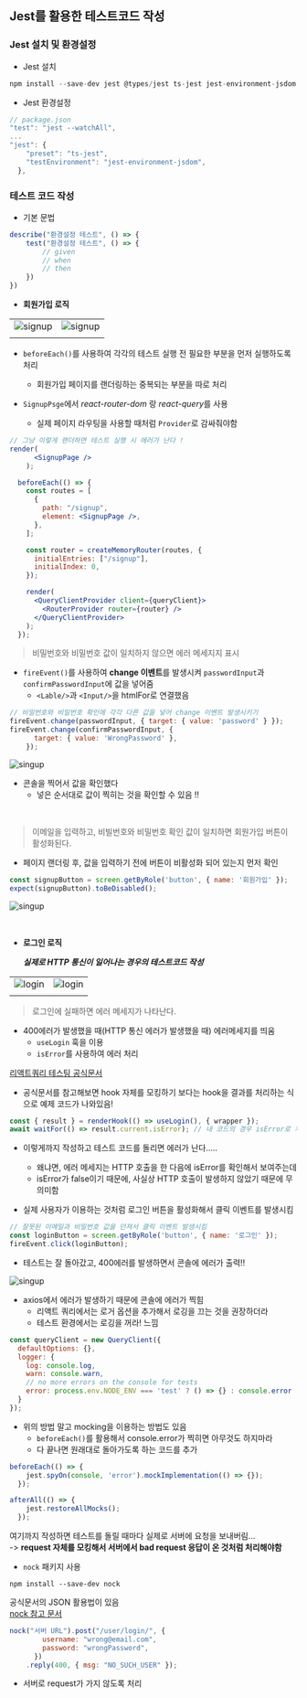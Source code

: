 ## Jest를 활용한 테스트코드 작성

### Jest 설치 및 환경설정

- Jest 설치

```jsx
npm install --save-dev jest @types/jest ts-jest jest-environment-jsdom @testing-library/react @testing-library/dom @testing-library/jest-dom
```

- Jest 환경설정

```jsx
// package.json
"test": "jest --watchAll",
...
"jest": {
    "preset": "ts-jest",
    "testEnvironment": "jest-environment-jsdom",
  },
```

### 테스트 코드 작성

- 기본 문법

```jsx
describe("환경설정 테스트", () => {
    test("환경설정 테스트", () => {
        // given
        // when
        // then     
    })
})
```

- **회원가입 로직**

|||
|---|---|
|![signup](../../image/signup1.png)|![signup](../../image/signup2.png)|
|||


- `beforeEach()`를 사용하여 각각의 테스트 실행 전 필요한 부분을 먼저 실행하도록 처리
    - 회원가입 페이지를 랜더링하는 중복되는 부분을 따로 처리 


- `SignupPsge`에서 *react-router-dom* 랑 *react-query*를 사용
    - 실제 페이지 라우팅을 사용할 때처럼 `Provider`로 감싸줘야함

```jsx
// 그냥 이렇게 랜더하면 테스트 실행 시 에러가 난다 !
render(
      <SignupPage />
    );
```

```jsx
  beforeEach(() => {
    const routes = [
      {
        path: "/signup",
        element: <SignupPage />,
      },
    ];

    const router = createMemoryRouter(routes, {
      initialEntries: ["/signup"],
      initialIndex: 0,
    });

    render(
      <QueryClientProvider client={queryClient}>
        <RouterProvider router={router} />
      </QueryClientProvider>
    );
  });
```

> 비밀번호와 비밀번호 값이 일치하지 않으면 에러 메세지지 표시

- `fireEvent()`를 사용하여 **change 이벤트**를 발생시켜 `passwordInput`과 `confirmPasswordInput`에 값을 넣어줌
    - `<Lable/>`과 `<Input/>`을 htmlFor로 연결했음

```jsx
// 비밀번호와 비밀번호 확인에 각각 다른 값을 넣어 change 이벤트 발생시키기
fireEvent.change(passwordInput, { target: { value: 'password' } });
fireEvent.change(confirmPasswordInput, {
      target: { value: 'WrongPassword' },
    });
```

![singup](../../image/jest_error1.png)

- 콘솔을 찍어서 값을 확인했다
    - 넣은 순서대로 값이 찍히는 것을 확인할 수 있음 !!

<br/>

> 이메일을 입력하고, 비빌번호와 비밀번호 확인 값이 일치하면 회원가입 버튼이 활성화된다.

- 페이지 랜더링 후, 값을 입력하기 전에 버튼이 비활성화 되어 있는지 먼저 확인

```jsx
const signupButton = screen.getByRole('button', { name: '회원가입' });
expect(signupButton).toBeDisabled();
```

![singup](../../image/jest_error2.png)


<br/>

- **로그인 로직**

    ***실제로 HTTP 통신이 일어나는 경우의 테스트코드 작성***

|||
|---|---|
|![login](../../image/login1.png)|![login](../../image/login2.png)|
|||

> 로그인에 실패하면 에러 메세지가 나타난다.

- 400에러가 발생했을 때(HTTP 통신 에러가 발생했을 때) 에러메세지를 띄움
    - `useLogin` 훅을 이용
    - `isError`를 사용하여 에러 처리

[리액트쿼리 테스팅 공식문서](https://tanstack.com/query/v4/docs/framework/react/guides/testing)

- 공식문서를 참고해보면 hook 자체를 모킹하기 보다는 hook을 결과를 처리하는 식으로 예제 코드가 나와있음!

```jsx
const { result } = renderHook(() => useLogin(), { wrapper });
await waitFor(() => result.current.isError); // 내 코드의 경우 isError로 처리
```

- 이렇게까지 작성하고 테스트 코드를 돌리면 에러가 난다.....

    - 왜냐면, 에러 메세지는 HTTP 호출을 한 다음에 isError를 확인해서 보여주는데
    - isError가 false이기 때문에, 사실상 HTTP 호출이 발생하지 않았기 때문에 무의미함

- 실제 사용자가 이용하는 것처럼 로그인 버튼을 활성화해서 클릭 이벤트를 발생시킴

```jsx
// 잘못된 이메일과 비밀번호 값을 던져서 클릭 이벤트 발생시킴
const loginButton = screen.getByRole('button', { name: '로그인' });
fireEvent.click(loginButton);
```

- 테스트는 잘 돌아갔고, 400에러를 발생하면서 콘솔에 에러가 출력!!

![singup](../../image/jest_error3.png)

- axios에서 에러가 발생하기 때문에 콘솔에 에러가 찍힘
    - 리액트 쿼리에서는 로거 옵션을 추가해서 로깅을 끄는 것을 권장하더라
    - 테스트 환경에서는 로깅을 꺼라! 느낌

```jsx
const queryClient = new QueryClient({
  defaultOptions: {},
  logger: {
    log: console.log,
    warn: console.warn,
    // no more errors on the console for tests
    error: process.env.NODE_ENV === 'test' ? () => {} : console.error
  }
});
```

- 위의 방법 말고 mocking을 이용하는 방법도 있음
    - `beforeEach()`를 활용해서 console.error가 찍히면 아무것도 하지마라
    -  다 끝나면 원래대로 돌아가도록 하는 코드를 추가

```jsx
beforeEach(() => {
    jest.spyOn(console, 'error').mockImplementation(() => {});
  });

afterAll(() => {
    jest.restoreAllMocks();
  });
```

여기까지 작성하면 테스트를 돌릴 때마다 실제로 서버에 요청을 보내버림...   
-> **request 자체를 모킹해서 서버에서 bad request 응답이 온 것처럼 처리해야함**

- `nock` 패키지 사용

```
npm install --save-dev nock
```

공식문서의 JSON 활용법이 있음    
[nock 참고 문서](https://github.com/nock/nock)

```jsx
nock("서버 URL").post("/user/login/", {
        username: "wrong@email.com",
        password: "wrongPassword",
      })
    .reply(400, { msg: "NO_SUCH_USER" });
```

- 서버로 request가 가지 않도록 처리